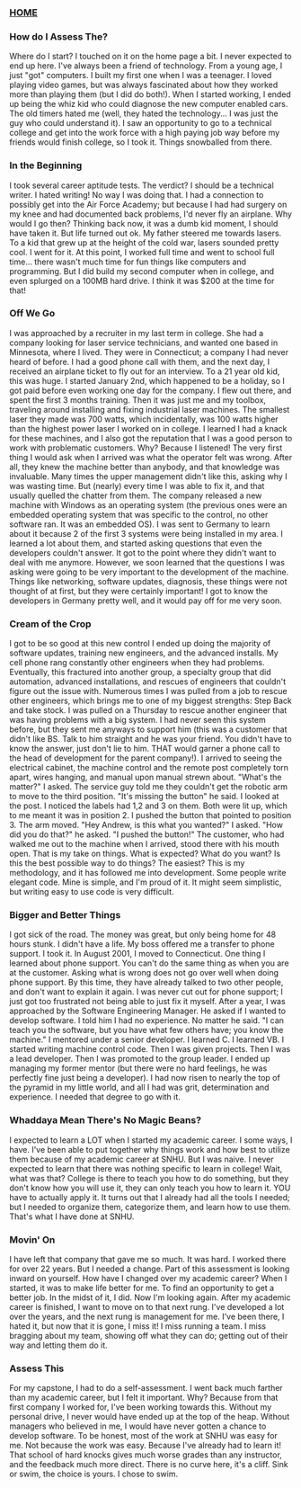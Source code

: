 ### [HOME](https://laswiz.github.io/turbo-bassoon/index.html)

### How do I Assess The?
Where do I start? I touched on it on the home page a bit. I never expected to end up here. I've always been a friend of technology. From a young age, I just "got" computers. 
I built my first one when I was a teenager. I loved playing video games, but was always fascinated about how they worked more than playing them (but I did do both!). 
When I started working, I ended up being the whiz kid who could diagnose the new computer enabled cars. The old timers hated me (well, they hated the technology... I was
just the guy who could understand it). I saw an opportunity to go to a technical college and get into the work force with a high paying job way before my friends would
finish college, so I took it. Things snowballed from there.

### In the Beginning
I took several career aptitude tests. The verdict? I should be a technical writer. I hated writing! No way I was doing that. I had a connection to possibly get into the
Air Force Academy; but because I had had surgery on my knee and had documented back problems, I'd never fly an airplane. Why would I go then? Thinking back now, it was a
dumb kid moment, I should have taken it. But life turned out ok. My father steered me towards lasers. To a kid that grew up at the height of the cold war, lasers sounded
pretty cool. I went for it. At this point, I worked full time and went to school full time... there wasn't much time for fun things like computers and programming. But
I did build my second computer when in college, and even splurged on a 100MB hard drive. I think it was $200 at the time for that! 

### Off We Go
I was approached by a recruiter in my last term in college. She had a company looking for laser service technicians, and wanted one based in Minnesota, where I lived.
They were in Connecticut; a company I had never heard of before. I had a good phone call with them, and the next day, I received an airplane ticket to fly out for an
interview. To a 21 year old kid, this was huge. I started January 2nd, which happened to be a holiday, so I got paid before even working one day for the company. I
flew out there, and spent the first 3 months training. Then it was just me and my toolbox, traveling around installing and fixing industrial laser machines. The smallest
laser they made was 700 watts, which incidentally, was 100 watts higher than the highest power laser I worked on in college. I learned I had a knack for these machines,
and I also got the reputation that I was a good person to work with problematic customers. Why? Because I listened! The very first thing I would ask when I arrived was
what the operator felt was wrong. After all, they knew the machine better than anybody, and that knowledge was invaluable. Many times the upper management didn't like this,
asking why I was wasting time. But (nearly) every time I was able to fix it, and that usually quelled the chatter from them. The company released a new machine with
Windows as an operating system (the previous ones were an embedded operating system that was specific to the control, no other software ran. It was an embedded OS). I was
sent to Germany to learn about it because 2 of the first 3 systems were being installed in my area. I learned a lot about them, and started asking questions that even the
developers couldn't answer. It got to the point where they didn't want to deal with me anymore. However, we soon learned that the questions I was asking were going to be
very important to the development of the machine. Things like networking, software updates, diagnosis, these things were not thought of at first, but they were certainly
important! I got to know the developers in Germany pretty well, and it would pay off for me very soon.

### Cream of the Crop
I got to be so good at this new control I ended up doing the majority of software updates, training new engineers, and the advanced installs. My cell phone rang constantly
other engineers when they had problems. Eventually, this fractured into another group, a specialty group that did automation, advanced installations, and rescues of engineers
that couldn't figure out the issue with. Numerous times I was pulled from a job to rescue other engineers, which brings me to one of my biggest strengths: Step Back and take
stock. I was pulled on a Thursday to rescue another engineer that was having problems with a big system. I had never seen this system before, but they sent me anyways to
support him (this was a customer that didn't like BS. Talk to him straight and he was your friend. You didn't have to know the answer, just don't lie to him. THAT would
garner a phone call to the head of development for the parent company!). I arrived to seeing the electrical cabinet, the machine control and the remote post completely
torn apart, wires hanging, and manual upon manual strewn about. "What's the matter?" I asked. The service guy told me they couldn't get the robotic arm to move to the third
position. "It's missing the button" he said. I looked at the post. I noticed the labels had 1,2 and 3 on them. Both were lit up, which to me meant it was in position 2. 
I pushed the button that pointed to position 3. The arm moved. "Hey Andrew, is this what you wanted?" I asked. "How did you do that?" he asked. "I pushed the button!" 
The customer, who had walked me out to the machine when I arrived, stood there with his mouth open. That is my take on things. What is expected? What do you want? Is
this the best possible way to do things? The easiest? This is my methodology, and it has followed me into development. Some people write elegant code. Mine is simple,
and I'm proud of it. It might seem simplistic, but writing easy to use code is very difficult.

### Bigger and Better Things
I got sick of the road. The money was great, but only being home for 48 hours stunk. I didn't have a life. My boss offered me a transfer to phone support. I took it. In
August 2001, I moved to Connecticut. One thing I learned about phone support. You can't do the same thing as when you are at the customer. Asking what is wrong does not
go over well when doing phone support. By this time, they have already talked to two other people, and don't want to explain it again. I was never cut out for phone 
support; I just got too frustrated not being able to just fix it myself. After a year, I was approached by the Software Engineering Manager. He asked if I wanted to develop
software. I told him I had no experience. No matter he said. "I can teach you the software, but you have what few others have; you know the machine." I mentored under
a senior developer. I learned C. I learned VB. I started writing machine control code. Then I was given projects. Then I was a lead developer. Then I was promoted to
the group leader. I ended up managing my former mentor (but there were no hard feelings, he was perfectly fine just being a developer). I had now risen to nearly the top
of the pyramid in my little world, and all I had was grit, determination and experience. I needed that degree to go with it.

### Whaddaya Mean There's No Magic Beans?
I expected to learn a LOT when I started my academic career. I some ways, I have. I've been able to put together why things work and how best to utilize them because
of my academic career at SNHU. But I was naive. I never expected to learn that there was nothing specific to learn in college! Wait, what was that? College is there
to teach you how to do something, but they don't know how you will use it, they can only teach you how to learn it. YOU have to actually apply it. It turns out that I 
already had all the tools I needed; but I needed to organize them, categorize them, and learn how to use them. That's what I have done at SNHU.

### Movin' On
I have left that company that gave me so much. It was hard. I worked there for over 22 years. But I needed a change. Part of this assessment is looking inward on yourself.
How have I changed over my academic career? When I started, it was to make life better for me. To find an opportunity to get a better job. In the midst of it, I did.
Now I'm looking again. After my academic career is finished, I want to move on to that next rung. I've developed a lot over the years, and the next rung is management for 
me. I've been there, I hated it, but now that it is gone, I miss it! I miss running a team. I miss bragging about my team, showing off what they can do; getting out of 
their way and letting them do it.

### Assess This
For my capstone, I had to do a self-assessment. I went back much farther than my academic career, but I felt it important. Why? Because from that first company I worked
for, I've been working towards this. Without my personal drive, I never would have ended up at the top of the heap. Without managers who believed in me, I would have 
never gotten a chance to develop software. To be honest, most of the work at SNHU was easy for me. Not because the work was easy. Because I've already had to learn it!
That school of hard knocks gives much worse grades than any instructor, and the feedback much more direct. There is no curve here, it's a cliff. Sink or swim, the choice
is yours. I chose to swim.

